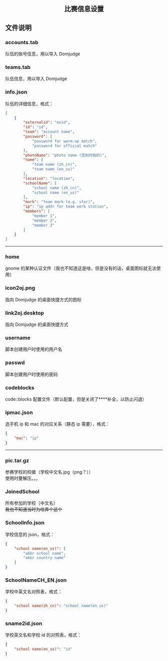<h2 align='center'> 比赛信息设置 </h2>

## 文件说明

### accounts.tab

队伍的账号信息，用以导入 Domjudge

### teams.tab

队伍信息，用以导入 Domjudge

### info.json

队伍的详细信息，格式：

```json
[
    {
        "externalid": "exid",
        "id": "id",
        "team": "account name",
        "password": [
            "password for warm-up match",
            "password for official match"
        ],
        "photoName": "photo name (签到时拍的)",
        "name": [
            "team name (zh_cn)",
            "team name (en_us)"
        ],
        "location": "location",
        "schoolName": [
            "school name (zh_cn)",
            "school name (en_us)"
        ],
        "mark": "team mark (e.g. star)",
        "ip": "ip addr for team work station",
        "members": [
            "member 1",
            "member 2",
            "member 3"
        ]
    }
]
```

---

### home

gnome 的某种认证文件（我也不知道这是啥，但是没有的话，桌面图标就无法使用）

### icon2oj.png

指向 Domjudge 的桌面快捷方式的图标

### link2oj.desktop

指向 Domjudge 的桌面快捷方式

### username

脚本创建用户时使用的用户名

### passwd

脚本创建用户时使用的密码

### codeblocks

code::blocks 配置文件（默认配置，但是关闭了****补全，以防止闪退）
 
### ipmac.json

选手机 ip 和 mac 的对应关系（静态 ip 需要），格式：
```json
{
    "mac": "ip"
}
```

---

### pic.tar.gz

参赛学校的校徽（学校中文名.jpg（png？））<br> 使用时要解压。。。

### JoinedSchool

所有参加的学校（中文名）<br> ~~我也不知道当时为啥弄个这个~~


### SchoolInfo.json

学校信息的 json，格式：

```json
{
    "school name(en_us)": [
        "abbr school name",
        "abbr country name"
    ]
}
```

### SchoolNameCH_EN.json

学校中英文名对照表，格式：

```json
{
    "school name(zh_cn)": "school name(en_us)"
}
```

### sname2id.json

学校英文名和学校 id 的对照表，格式：

```json
{
    "school name(en_us)": "id"
}
```

